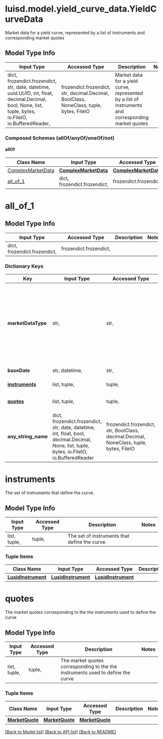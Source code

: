 # luisd.model.yield_curve_data.YieldCurveData

Market data for a yield curve,  represented by a list of instruments and corresponding market quotes

## Model Type Info
Input Type | Accessed Type | Description | Notes
------------ | ------------- | ------------- | -------------
dict, frozendict.frozendict, str, date, datetime, uuid.UUID, int, float, decimal.Decimal, bool, None, list, tuple, bytes, io.FileIO, io.BufferedReader,  | frozendict.frozendict, str, decimal.Decimal, BoolClass, NoneClass, tuple, bytes, FileIO | Market data for a yield curve,  represented by a list of instruments and corresponding market quotes | 

### Composed Schemas (allOf/anyOf/oneOf/not)
#### allOf
Class Name | Input Type | Accessed Type | Description | Notes
------------- | ------------- | ------------- | ------------- | -------------
[ComplexMarketData](ComplexMarketData.md) | [**ComplexMarketData**](ComplexMarketData.md) | [**ComplexMarketData**](ComplexMarketData.md) |  | 
[all_of_1](#all_of_1) | dict, frozendict.frozendict,  | frozendict.frozendict,  |  | 

# all_of_1

## Model Type Info
Input Type | Accessed Type | Description | Notes
------------ | ------------- | ------------- | -------------
dict, frozendict.frozendict,  | frozendict.frozendict,  |  | 

### Dictionary Keys
Key | Input Type | Accessed Type | Description | Notes
------------ | ------------- | ------------- | ------------- | -------------
**marketDataType** | str,  | str,  | The available values are: DiscountFactorCurveData, EquityVolSurfaceData, FxVolSurfaceData, IrVolCubeData, OpaqueMarketData, YieldCurveData, FxForwardCurveData, FxForwardPipsCurveData, FxForwardTenorCurveData, FxForwardTenorPipsCurveData, FxForwardCurveByQuoteReference, CreditSpreadCurveData | must be one of ["DiscountFactorCurveData", "EquityVolSurfaceData", "FxVolSurfaceData", "IrVolCubeData", "OpaqueMarketData", "YieldCurveData", "FxForwardCurveData", "FxForwardPipsCurveData", "FxForwardTenorCurveData", "FxForwardTenorPipsCurveData", "FxForwardCurveByQuoteReference", "CreditSpreadCurveData", ] 
**baseDate** | str, datetime,  | str,  | Base date | value must conform to RFC-3339 date-time
**[instruments](#instruments)** | list, tuple,  | tuple,  | The set of instruments that define the curve. | 
**[quotes](#quotes)** | list, tuple,  | tuple,  | The market quotes corresponding to the the instruments used to define the curve | 
**any_string_name** | dict, frozendict.frozendict, str, date, datetime, int, float, bool, decimal.Decimal, None, list, tuple, bytes, io.FileIO, io.BufferedReader | frozendict.frozendict, str, BoolClass, decimal.Decimal, NoneClass, tuple, bytes, FileIO | any string name can be used but the value must be the correct type | [optional]

# instruments

The set of instruments that define the curve.

## Model Type Info
Input Type | Accessed Type | Description | Notes
------------ | ------------- | ------------- | -------------
list, tuple,  | tuple,  | The set of instruments that define the curve. | 

### Tuple Items
Class Name | Input Type | Accessed Type | Description | Notes
------------- | ------------- | ------------- | ------------- | -------------
[**LusidInstrument**](LusidInstrument.md) | [**LusidInstrument**](LusidInstrument.md) | [**LusidInstrument**](LusidInstrument.md) |  | 

# quotes

The market quotes corresponding to the the instruments used to define the curve

## Model Type Info
Input Type | Accessed Type | Description | Notes
------------ | ------------- | ------------- | -------------
list, tuple,  | tuple,  | The market quotes corresponding to the the instruments used to define the curve | 

### Tuple Items
Class Name | Input Type | Accessed Type | Description | Notes
------------- | ------------- | ------------- | ------------- | -------------
[**MarketQuote**](MarketQuote.md) | [**MarketQuote**](MarketQuote.md) | [**MarketQuote**](MarketQuote.md) |  | 

[[Back to Model list]](../../README.md#documentation-for-models) [[Back to API list]](../../README.md#documentation-for-api-endpoints) [[Back to README]](../../README.md)

